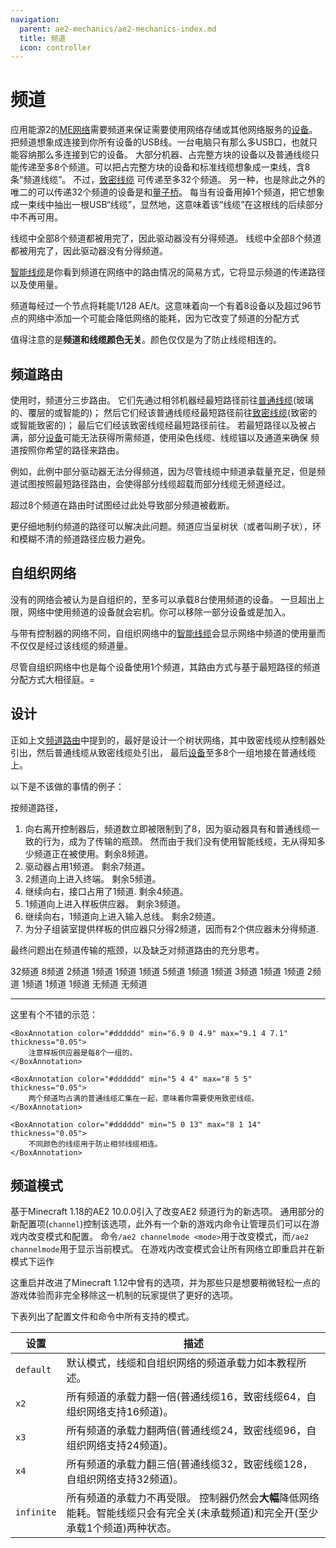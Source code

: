 ```yaml
---
navigation:
  parent: ae2-mechanics/ae2-mechanics-index.md
  title: 频道
  icon: controller
---
```


# 频道

应用能源2的[ME网络](me-network-connections.md)需要频道来保证需要使用网络存储或其他网络服务的[设备](../ae2-mechanics/devices.md)。
把频道想象成连接到你所有设备的USB线。一台电脑只有那么多USB口，也就只能容纳那么多连接到它的设备。
大部分机器、占完整方块的设备以及普通线缆只能传递至多8个频道。可以把占完整方块的设备和标准线缆想象成一束线，含8条“频道线缆”。
不过，[致密线缆](../items-blocks-machines/cables.md#dense-cable) 可传递至多32个频道。
另一种，也是除此之外的唯二的可以传递32个频道的设备是<ItemLink id="me_p2p_tunnel" />和[量子桥](../items-blocks-machines/quantum_bridge.md)。
每当有设备用掉1个频道，把它想象成一束线中抽出一根USB“线缆”，显然地，这意味着该“线缆”在这根线的后续部分中不再可用。

<GameScene zoom="7" interactive={true}>
  <ImportStructure src="../assets/assemblies/channel_demonstration_1.snbt" />

  <LineAnnotation color="#33ff33" from="1 .4 .7" to="2.4 .4 .7" alwaysOnTop={true}/>
  <LineAnnotation color="#33ff33" from="1 .6 .7" to="2.4 .6 .7" alwaysOnTop={true}/>
  <LineAnnotation color="#33ff33" from="1 .4 .6" to="2.6 .4 .6" alwaysOnTop={true}/>
  <LineAnnotation color="#33ff33" from="1 .6 .6" to="2.6 .6 .6" alwaysOnTop={true}/>
  <LineAnnotation color="#33ff33" from="1 .6 .6" to="2.6 .6 .6" alwaysOnTop={true}/>

  <LineAnnotation color="#33ff33" from="2.4 .6 .7" to="2.4 .6 1.5" alwaysOnTop={true}/>
  <LineAnnotation color="#33ff33" from="2.4 .4 .7" to="2.4 .4 1.5" alwaysOnTop={true}/>
  <LineAnnotation color="#33ff33" from="2.6 .6 .6" to="2.6 .6 1.5" alwaysOnTop={true}/>
  <LineAnnotation color="#33ff33" from="2.6 .4 .6" to="2.6 .4 1.5" alwaysOnTop={true}/>

  <LineAnnotation color="#33ff33" from="2.1 .6 1.5" to="2.4 .6 1.5" alwaysOnTop={true}/>
  <LineAnnotation color="#33ff33" from="2.6 .4 1.5" to="2.9 .4 1.5" alwaysOnTop={true}/>

  <LineAnnotation color="#33ff33" from="2.6 .6 1.5" to="2.6 .9 1.5" alwaysOnTop={true}/>
  <LineAnnotation color="#33ff33" from="2.4 .1 1.5" to="2.4 .4 1.5" alwaysOnTop={true}/>

  <LineAnnotation color="#33ff33" from="1 .6 .4" to="3.5 .6 .4" alwaysOnTop={true}/>
  <LineAnnotation color="#33ff33" from="1 .4 .4" to="3.5 .4 .4" alwaysOnTop={true}/>

  <LineAnnotation color="#33ff33" from="3.5 .6 .4" to="3.5 .9 .4" alwaysOnTop={true}/>
  <LineAnnotation color="#33ff33" from="3.5 .1 .4" to="3.5 .4 .4" alwaysOnTop={true}/>

  <LineAnnotation color="#33ff33" from="1 .6 .3" to="1.5 .6 .3" alwaysOnTop={true}/>
  <LineAnnotation color="#33ff33" from="1 .4 .3" to="1.5 .4 .3" alwaysOnTop={true}/>

  <LineAnnotation color="#33ff33" from="1.5 .6 .3" to="1.5 .9 .3" alwaysOnTop={true}/>
  <LineAnnotation color="#33ff33" from="1.5 .1 .3" to="1.5 .4 .3" alwaysOnTop={true}/>

  <LineAnnotation color="#ff3333" from="3.5 .5 .5" to="5.5 .5 .5" alwaysOnTop={true}>
  线缆中全部8个频道都被用完了，因此驱动器没有分得频道。 
  </LineAnnotation>

  <LineAnnotation color="#993333" from="1 .5 .5" to="1.25 .5 .5" alwaysOnTop={true}/>
  <LineAnnotation color="#993333" from="1.5 .5 .5" to="1.75 .5 .5" alwaysOnTop={true}/>
  <LineAnnotation color="#993333" from="2 .5 .5" to="2.25 .5 .5" alwaysOnTop={true}/>
  <LineAnnotation color="#993333" from="2.5 .5 .5" to="2.75 .5 .5" alwaysOnTop={true}/>
  <LineAnnotation color="#993333" from="3 .5 .5" to="3.25 .5 .5" alwaysOnTop={true}/>

  <DiamondAnnotation pos="3.6 0.5 0.5" color="#ff0000">
        线缆中全部8个频道都被用完了，因此驱动器没有分得频道。
    </DiamondAnnotation>

  <IsometricCamera yaw="15" pitch="30" />
</GameScene>

[智能线缆](items-blocks-machines/cables.md)是你看到频道在网络中的路由情况的简易方式，它将显示频道的传递路径以及使用量。

频道每经过一个节点将耗能1/128 AE/t。这意味着向一个有着8设备以及超过96节点的网络中添加一个<ItemLink id="controller" />可能会降低网络的能耗，因为它改变了频道的分配方式

值得注意的是**频道和线缆颜色无关**。颜色仅仅是为了防止线缆相连的。

## 频道路由

使用<ItemLink id="controller" />时，频道分三步路由。
它们先通过相邻机器经最短路径前往[普通线缆](../items-blocks-machines/cables.md)(玻璃的、覆层的或智能的)；
然后它们经该普通线缆经最短路径前往[致密线缆](../items-blocks-machines/cables.md)(致密的或智能致密的)；
最后它们经该致密线缆经最短路径前往<ItemLink id="controller" />。
若最短路径以及被占满，部分[设备](devices.md)可能无法获得所需频道，使用染色线缆、线缆锚以及通道来确保
频道按照你希望的路径来路由。

例如，此例中部分驱动器无法分得频道，因为尽管线缆中频道承载量充足，但是频道试图按照最短路径路由，会使得部分线缆超载而部分线缆无频道经过。

<GameScene zoom="4" interactive={true}>
  <ImportStructure src="../assets/assemblies/channel_path_length_issue.snbt" />

  <LineAnnotation color="#33ff33" from="3 .5 1.4" to="0.4 0.5 1.4" alwaysOnTop={true} thickness="0.05"/>
  <LineAnnotation color="#33ff33" from="0.4 .5 1.4" to="0.4 0.5 3.6" alwaysOnTop={true} thickness="0.05"/>
  <LineAnnotation color="#33ff33" from="0.4 0.5 3.6" to="1.4 0.5 3.6" alwaysOnTop={true} thickness="0.05"/>
  <LineAnnotation color="#33ff33" from="1.4 0.5 3.6" to="1.4 0.5 5" alwaysOnTop={true} thickness="0.05"/>

  <LineAnnotation color="#33ff33" from="3 0.5 3.6" to="1.6 0.5 3.6" alwaysOnTop={true} thickness="0.05"/>
  <LineAnnotation color="#33ff33" from="1.6 0.5 3.6" to="1.6 0.5 5" alwaysOnTop={true} thickness="0.05"/>

  <LineAnnotation color="#ff3333" from="3 .5 1.6" to="0.6 .5 1.6" alwaysOnTop={true} thickness="0.05"/>
  <LineAnnotation color="#ff3333" from="0.6 .5 1.6" to="0.6 .5 3.4" alwaysOnTop={true} thickness="0.05"/>
  <LineAnnotation color="#ff3333" from="0.6 .5 3.4" to="1.4 .5 3.4" alwaysOnTop={true} thickness="0.05"/>

  <LineAnnotation color="#ff3333" from="3 .5 3.4" to="1.6 .5 3.4" alwaysOnTop={true} thickness="0.05"/>

  <BoxAnnotation color="#dddddd" min="1.2 0.2 3.2" max="1.8 0.8 3.8" alwaysOnTop={true} thickness="0.05">
        超过8个频道在路由时试图经过此处导致部分频道被截断。
  </BoxAnnotation>

  <IsometricCamera yaw="90" pitch="90" />

</GameScene>

更仔细地制约频道的路径可以解决此问题。频道应当呈树状（或者叫刷子状），环和模糊不清的频道路径应极力避免。

<GameScene zoom="4" interactive={true}>
  <ImportStructure src="../assets/assemblies/channel_path_length_issue_fix.snbt" />

  <LineAnnotation color="#33ff33" from="3 .5 1.4" to="0.4 0.5 1.4" alwaysOnTop={true} thickness="0.05"/>
  <LineAnnotation color="#33ff33" from="0.4 .5 1.4" to="0.4 0.5 5.6" alwaysOnTop={true} thickness="0.05"/>
  <LineAnnotation color="#33ff33" from="0.4 0.5 5.6" to="1 0.5 5.6" alwaysOnTop={true} thickness="0.05"/>

  <LineAnnotation color="#33ff33" from="3 0.5 3.6" to="1.6 0.5 3.6" alwaysOnTop={true} thickness="0.05"/>
  <LineAnnotation color="#33ff33" from="1.6 0.5 3.6" to="1.6 0.5 5" alwaysOnTop={true} thickness="0.05"/>

  <IsometricCamera yaw="90" pitch="90" />

</GameScene>

## 自组织网络

没有<ItemLink id="controller" />的网络会被认为是自组织的，至多可以承载8台使用频道的设备。
一旦超出上限，网络中使用频道的设备就会宕机。你可以移除一部分设备或是加入<ItemLink id="controller" />。

与带有控制器的网络不同，自组织网络中的[智能线缆](../items-blocks-machines/cables.md)会显示网络中频道的使用量而不仅仅是经过该线缆的频道量。

尽管自组织网络中也是每个设备使用1个频道，其路由方式与<ItemLink id="controller" />基于最短路径的频道分配方式大相径庭。=

## 设计

正如上文[频道路由](channel.md#channel-routing)中提到的，最好是设计一个树状网络，其中致密线缆从控制器处引出，然后普通线缆从致密线缆处引出，
最后[设备](../ae2-mechanics/devices.md)至多8个一组地接在普通线缆上。

以下是不该做的事情的例子：

按频道路径，

1. 向右离开控制器后，频道数立即被限制到了8，因为驱动器具有和普通线缆一致的行为，成为了传输的瓶颈。
然而由于我们没有使用智能线缆，无从得知多少频道正在被使用。剩余8频道。
1. 驱动器占用1频道。
剩余7频道。
1. 2频道向上进入终端。
剩余5频道。
1. 继续向右，接口占用了1频道.
剩余4频道。
1. 1频道向上进入样板供应器。
剩余3频道。
1. 继续向右，1频道向上进入输入总线。
剩余2频道。
1. 为分子组装室提供样板的供应器只分得2频道，因而有2个供应器未分得频道.

最终问题出在频道传输的瓶颈，以及缺乏对频道路由的充分思考。

<GameScene zoom="4" interactive={true}>
  <ImportStructure src="../assets/assemblies/bad_network_structure.snbt" />

<LineAnnotation color="#33ff33" from="6.5 .5 1.5" to="6 .5 1.5" alwaysOnTop={true} thickness="0.4">
  32频道
</LineAnnotation>

<LineAnnotation color="#33ff33" from="6 .5 1.5" to="5.5 .5 1.5" alwaysOnTop={true} thickness="0.2">
  8频道
</LineAnnotation>

<LineAnnotation color="#33ff33" from="5.5 .5 1.5" to="5.5 1.5 1.5" alwaysOnTop={true} thickness="0.1">
  2频道
</LineAnnotation>

<LineAnnotation color="#33ff33" from="5.5 .5 1.5" to="5.5 .3 1.5" alwaysOnTop={true} thickness="0.071">
  1频道
</LineAnnotation>

<LineAnnotation color="#33ff33" from="5.5 1.5 1.5" to="5.5 2.5 1.5" alwaysOnTop={true} thickness="0.071">
  1频道
</LineAnnotation>

<LineAnnotation color="#33ff33" from="5.5 2.5 1.5" to="5.5 2.5 1.1" alwaysOnTop={true} thickness="0.071">
  1频道
</LineAnnotation>

<LineAnnotation color="#33ff33" from="5.5 .5 1.5" to="4.5 .5 1.5" alwaysOnTop={true} thickness="0.158">
  5频道
</LineAnnotation>

<LineAnnotation color="#33ff33" from="4.5 .5 1.5" to="4.5 .3 1.5" alwaysOnTop={true} thickness="0.071">
  1频道
</LineAnnotation>

<LineAnnotation color="#33ff33" from="4.5 .5 1.5" to="4.5 1.5 1.5" alwaysOnTop={true} thickness="0.071">
  1频道
</LineAnnotation>

<LineAnnotation color="#33ff33" from="4.5 .5 1.5" to="3.5 .5 1.5" alwaysOnTop={true} thickness="0.122">
  3频道
</LineAnnotation>

<LineAnnotation color="#33ff33" from="3.5 .5 1.5" to="3.5 2.5 1.5" alwaysOnTop={true} thickness="0.071">
  1频道
</LineAnnotation>

<LineAnnotation color="#33ff33" from="3.5 2.5 1.5" to="3.7 2.5 1.5" alwaysOnTop={true} thickness="0.071">
  1频道
</LineAnnotation>

<LineAnnotation color="#33ff33" from="3.5 .5 1.5" to="1.5 .5 1.5" alwaysOnTop={true} thickness="0.1">
  2频道
</LineAnnotation>

<LineAnnotation color="#33ff33" from="1.5 0.5 1.5" to="1.5 0.3 1.5" alwaysOnTop={true} thickness="0.071">
  1频道
</LineAnnotation>

<LineAnnotation color="#33ff33" from="1.5 0.5 1.5" to="0.5 0.5 1.5" alwaysOnTop={true} thickness="0.071">
  1频道
</LineAnnotation>

<LineAnnotation color="#33ff33" from="0.5 0.5 1.5" to="0.5 0.5 0.5" alwaysOnTop={true} thickness="0.071">
  1频道
</LineAnnotation>

<LineAnnotation color="#ff3333" from="0.5 1.5 1.5" to="0.5 1.3 1.5" alwaysOnTop={true} thickness="0.071">
  无频道
</LineAnnotation>

<LineAnnotation color="#ff3333" from="1.5 1.5 0.5" to="1.5 1.3 0.5" alwaysOnTop={true} thickness="0.071">
  无频道
</LineAnnotation>

  <IsometricCamera yaw="195" pitch="30" />
</GameScene>

---

这里有个不错的示范：

<GameScene zoom="2.5" interactive={true}>
  <ImportStructure src="../assets/assemblies/treelike_network_structure.snbt" />

    <BoxAnnotation color="#dddddd" min="6.9 0 4.9" max="9.1 4 7.1" thickness="0.05">
        注意样板供应器是每8个一组的。
    </BoxAnnotation>

    <BoxAnnotation color="#dddddd" min="5 4 4" max="8 5 5" thickness="0.05">
        两个频道均占满的普通线缆汇集在一起，意味着你需要使用致密线缆。
    </BoxAnnotation>

    <BoxAnnotation color="#dddddd" min="5 0 13" max="8 1 14" thickness="0.05">
        不同颜色的线缆用于防止相邻线缆相连。
    </BoxAnnotation>


  <IsometricCamera yaw="315" pitch="30" />
</GameScene>

## 频道模式

基于Minecraft 1.18的AE2 10.0.0引入了改变AE2 频道行为的新选项。
通用部分的新配置项(`channel`)控制该选项，此外有一个新的游戏内命令让管理员们可以在游戏内改变模式和配置。
命令`/ae2 channelmode <mode>`用于改变模式，而`/ae2 channelmode`用于显示当前模式。
在游戏内改变模式会让所有网络立即重启并在新模式下运作

这重启并改进了Minecraft 1.12中曾有的选项，并为那些只是想要稍微轻松一点的游戏体验而非完全移除这一机制的玩家提供了更好的选项。

下表列出了配置文件和命令中所有支持的模式。

| 设置       | 描述                                                                                                                  |
| ---------- | -------------------------------------------------------------------------------------------------------------------- |
| `default`  | 默认模式，线缆和自组织网络的频道承载力如本教程所述。                                                                      |
| `x2`       | 所有频道的承载力翻一倍(普通线缆16，致密线缆64，自组织网络支持16频道)。                                                     |
| `x3`       | 所有频道的承载力翻两倍(普通线缆24，致密线缆96，自组织网络支持24频道)。                                                     |
| `x4`       | 所有频道的承载力翻三倍(普通线缆32，致密线缆128，自组织网络支持32频道)。                                                    |
| `infinite` | 所有频道的承载力不再受限。 控制器仍然会**大幅**降低网络能耗。智能线缆只会有完全关(未承载频道)和完全开(至少承载1个频道)两种状态。|